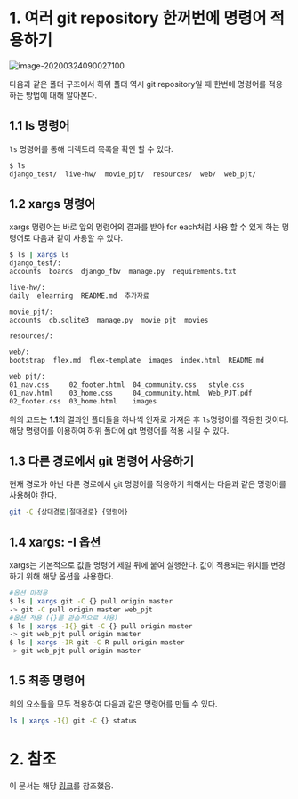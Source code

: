 # 1. 여러 git repository 한꺼번에 명령어 적용하기

![image-20200324090027100](C:\Users\11\AppData\Roaming\Typora\typora-user-images\image-20200324090027100.png)

다음과 같은 폴더 구조에서 하위 폴더 역시 git repository일 때 한번에 명령어를 적용하는 방법에 대해 알아본다.



## 1.1 ls 명령어

`ls` 명령어를 통해 디렉토리 목록을 확인 할 수 있다.

```bash
$ ls
django_test/  live-hw/  movie_pjt/  resources/  web/  web_pjt/
```



## 1.2 xargs 명령어

xargs 명령어는 바로 앞의 명령어의 결과를 받아 for each처럼 사용 할 수 있게 하는 명령어로 다음과 같이 사용할 수 있다.

```bash
$ ls | xargs ls
django_test/:
accounts  boards  django_fbv  manage.py  requirements.txt

live-hw/:
daily  elearning  README.md  추가자료

movie_pjt/:
accounts  db.sqlite3  manage.py  movie_pjt  movies

resources/:

web/:
bootstrap  flex.md  flex-template  images  index.html  README.md

web_pjt/:
01_nav.css     02_footer.html  04_community.css   style.css
01_nav.html    03_home.css     04_community.html  Web_PJT.pdf
02_footer.css  03_home.html    images
```

위의 코드는 **1.1**의 결과인 폴더들을 하나씩 인자로 가져온 후 `ls`명령어를 적용한 것이다. 해당 명령어를 이용하여 하위 폴더에 git 명령어를 적용 시킬 수 있다.



## 1.3 다른 경로에서 git 명령어 사용하기

현재 경로가 아닌 다른 경로에서 git 명령어를 적용하기 위해서는 다음과 같은 명령어를 사용해야 한다.

```bash
git -C {상대경로|절대경로} {명령어}
```



## 1.4 xargs: -I 옵션

xargs는 기본적으로 값을 명령어 제일 뒤에 붙여 실행한다. 값이 적용되는 위치를 변경하기 위해 해당 옵션을 사용한다.

```bash
#옵션 미적용
$ ls | xargs git -C {} pull origin master
-> git -C pull origin master web_pjt
#옵션 적용 ({}를 관습적으로 사용)
$ ls | xargs -I{} git -C {} pull origin master
-> git web_pjt pull origin master
$ ls | xargs -IR git -C R pull origin master
-> git web_pjt pull origin master
```



## 1.5 최종 명령어

위의 요소들을 모두 적용하여 다음과 같은 명령어를 만들 수 있다.

```bash
ls | xargs -I{} git -C {} status
```



# 2. 참조

이 문서는 해당 [링크]([http://tech.javacafe.io/2018/12/15/%EC%97%AC%EB%9F%AC_git_%EB%A6%AC%ED%8C%8C%EC%A7%80%ED%86%A0%EB%A6%AC_%ED%95%9C%EA%BA%BC%EB%B2%88%EC%97%90_git_%EB%AA%85%EB%A0%B9%EC%96%B4_%EC%A0%81%EC%9A%A9%ED%95%98%EA%B8%B0/](http://tech.javacafe.io/2018/12/15/여러_git_리파지토리_한꺼번에_git_명령어_적용하기/))를 참조했음.



